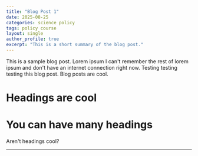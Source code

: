 ```yaml
---
title: "Blog Post 1"
date: 2025-08-25
categories: science policy
tags: policy course
layout: single
author_profile: true
excerpt: "This is a short summary of the blog post."
---
```


This is a sample blog post. Lorem ipsum I can't remember the rest of lorem ipsum and don't have an internet connection right now. Testing testing testing this blog post. Blog posts are cool.

Headings are cool
======

You can have many headings
======

Aren't headings cool?

------





